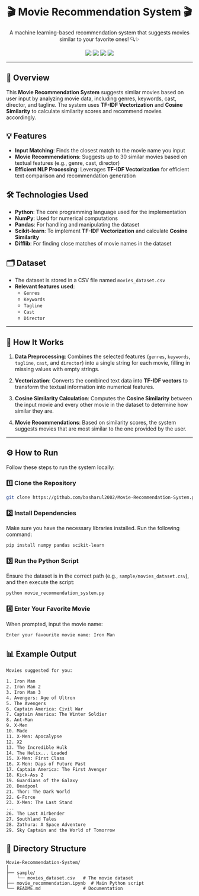 <h1 align="center">🎬 Movie Recommendation System 🎬</h1>

<p align="center">
  A machine learning-based recommendation system that suggests movies similar to your favorite ones! 🔍✨
</p>

<p align="center">
  <img src="https://img.shields.io/badge/Python-3.x-blue" />
  <img src="https://img.shields.io/badge/Scikit--learn-0.24-orange" />
  <img src="https://img.shields.io/badge/Pandas-1.3.3-yellowgreen" />
  <img src="https://img.shields.io/badge/NumPy-1.21-lightblue" />
  <!-- <img src="https://img.shields.io/github/license/basharul2002/Movie-Recommendation-System" /> -->
</p>

---

## 📖 Overview

This **Movie Recommendation System** suggests similar movies based on user input by analyzing movie data, including genres, keywords, cast, director, and tagline. The system uses **TF-IDF Vectorization** and **Cosine Similarity** to calculate similarity scores and recommend movies accordingly.

## 💡 Features
- **Input Matching**: Finds the closest match to the movie name you input
- **Movie Recommendations**: Suggests up to 30 similar movies based on textual features (e.g., genre, cast, director)
- **Efficient NLP Processing**: Leverages **TF-IDF Vectorization** for efficient text comparison and recommendation generation

## 🛠️ Technologies Used

- **Python**: The core programming language used for the implementation
- **NumPy**: Used for numerical computations
- **Pandas**: For handling and manipulating the dataset
- **Scikit-learn**: To implement **TF-IDF Vectorization** and calculate **Cosine Similarity**
- **Difflib**: For finding close matches of movie names in the dataset

## 🗂 Dataset
- The dataset is stored in a CSV file named `movies_dataset.csv`
- **Relevant features used**:
  - `Genres`
  - `Keywords`
  - `Tagline`
  - `Cast`
  - `Director`

---

## 🚀 How It Works

1. **Data Preprocessing**: Combines the selected features (`genres`, `keywords`, `tagline`, `cast`, and `director`) into a single string for each movie, filling in missing values with empty strings.
   
2. **Vectorization**: Converts the combined text data into **TF-IDF vectors** to transform the textual information into numerical features.

3. **Cosine Similarity Calculation**: Computes the **Cosine Similarity** between the input movie and every other movie in the dataset to determine how similar they are.

4. **Movie Recommendations**: Based on similarity scores, the system suggests movies that are most similar to the one provided by the user.

---

## ⚙️ How to Run

Follow these steps to run the system locally:

### 1️⃣ Clone the Repository
```bash
git clone https://github.com/basharul2002/Movie-Recommendation-System.git
```

### 2️⃣ Install Dependencies
Make sure you have the necessary libraries installed. Run the following command:
```bash
pip install numpy pandas scikit-learn
```

### 3️⃣ Run the Python Script
Ensure the dataset is in the correct path (e.g., `sample/movies_dataset.csv`), and then execute the script:
```bash
python movie_recommendation_system.py
```

### 4️⃣ Enter Your Favorite Movie
When prompted, input the movie name:
```bash
Enter your favourite movie name: Iron Man
```

## 📊 Example Output

```bash
Movies suggested for you:

1. Iron Man
2. Iron Man 2
3. Iron Man 3
4. Avengers: Age of Ultron
5. The Avengers
6. Captain America: Civil War
7. Captain America: The Winter Soldier
8. Ant-Man
9. X-Men
10. Made
11. X-Men: Apocalypse
12. X2
13. The Incredible Hulk
14. The Helix... Loaded
15. X-Men: First Class
16. X-Men: Days of Future Past
17. Captain America: The First Avenger
18. Kick-Ass 2
19. Guardians of the Galaxy
20. Deadpool
21. Thor: The Dark World
22. G-Force
23. X-Men: The Last Stand
...
26. The Last Airbender
27. Southland Tales
28. Zathura: A Space Adventure
29. Sky Captain and the World of Tomorrow
```


## 📂 Directory Structure

```
Movie-Recommendation-System/
│
├── sample/
│   └── movies_dataset.csv   # The movie dataset
├── movie_recommendation.ipynb  # Main Python script
└── README.md                # Documentation
```

<!--
---

## 📜 License

This project is open-source and available under the [MIT License](LICENSE).

